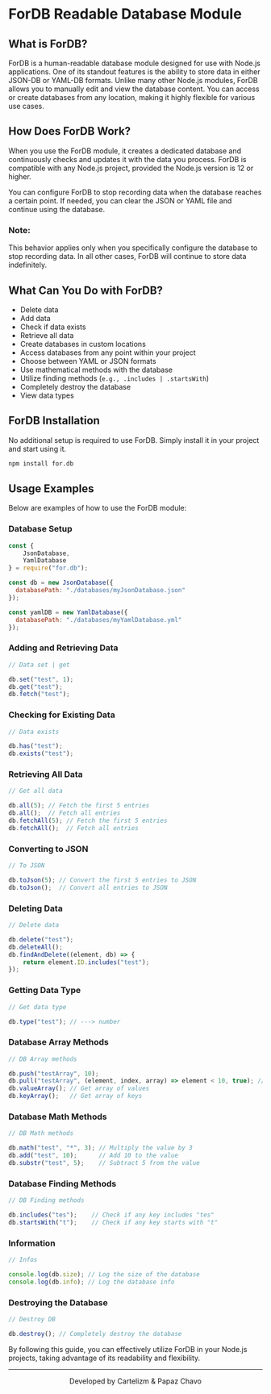 # ForDB Readable Database Module

## What is ForDB?

ForDB is a human-readable database module designed for use with Node.js applications. One of its standout features is the ability to store data in either JSON-DB or YAML-DB formats. Unlike many other Node.js modules, ForDB allows you to manually edit and view the database content. You can access or create databases from any location, making it highly flexible for various use cases.

## How Does ForDB Work?

When you use the ForDB module, it creates a dedicated database and continuously checks and updates it with the data you process. ForDB is compatible with any Node.js project, provided the Node.js version is 12 or higher.

You can configure ForDB to stop recording data when the database reaches a certain point. If needed, you can clear the JSON or YAML file and continue using the database.

### Note:
This behavior applies only when you specifically configure the database to stop recording data. In all other cases, ForDB will continue to store data indefinitely.

## What Can You Do with ForDB?

- Delete data
- Add data
- Check if data exists
- Retrieve all data
- Create databases in custom locations
- Access databases from any point within your project
- Choose between YAML or JSON formats
- Use mathematical methods with the database
- Utilize finding methods (`e.g., .includes | .startsWith`)
- Completely destroy the database
- View data types

## ForDB Installation

No additional setup is required to use ForDB. Simply install it in your project and start using it.

```bash
npm install for.db
```

## Usage Examples

Below are examples of how to use the ForDB module:

### Database Setup

```js
const {
    JsonDatabase,
    YamlDatabase
} = require("for.db");

const db = new JsonDatabase({
  databasePath: "./databases/myJsonDatabase.json"
});

const yamlDB = new YamlDatabase({
  databasePath: "./databases/myYamlDatabase.yml"
});
```

### Adding and Retrieving Data

```js
// Data set | get

db.set("test", 1);
db.get("test");
db.fetch("test");
```

### Checking for Existing Data

```js
// Data exists

db.has("test");
db.exists("test");
```

### Retrieving All Data

```js
// Get all data

db.all(5); // Fetch the first 5 entries
db.all();  // Fetch all entries
db.fetchAll(5); // Fetch the first 5 entries
db.fetchAll();  // Fetch all entries
```

### Converting to JSON

```js
// To JSON

db.toJson(5); // Convert the first 5 entries to JSON
db.toJson();  // Convert all entries to JSON
```

### Deleting Data

```js
// Delete data

db.delete("test");
db.deleteAll();
db.findAndDelete((element, db) => {
    return element.ID.includes("test");
});
```

### Getting Data Type

```js
// Get data type

db.type("test"); // ---> number
```

### Database Array Methods

```js
// DB Array methods

db.push("testArray", 10);
db.pull("testArray", (element, index, array) => element < 10, true); // Multiple options = true (default is false)
db.valueArray(); // Get array of values
db.keyArray();   // Get array of keys
```

### Database Math Methods

```js
// DB Math methods

db.math("test", "*", 3); // Multiply the value by 3
db.add("test", 10);      // Add 10 to the value
db.substr("test", 5);    // Subtract 5 from the value
```

### Database Finding Methods

```js
// DB Finding methods

db.includes("tes");    // Check if any key includes "tes"
db.startsWith("t");    // Check if any key starts with "t"
```

### Information

```js
// Infos

console.log(db.size); // Log the size of the database
console.log(db.info); // Log the database info
```

### Destroying the Database

```js
// Destroy DB

db.destroy(); // Completely destroy the database
```

By following this guide, you can effectively utilize ForDB in your Node.js projects, taking advantage of its readability and flexibility.

---

<p align="center">Developed by Cartelizm & Papaz Chavo</p>

